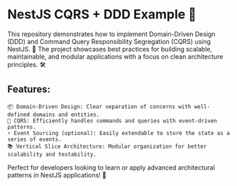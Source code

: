 # NestJS CQRS + DDD Example 🚀

This repository demonstrates how to implement Domain-Driven Design (DDD) and Command Query Responsibility Segregation (CQRS) using NestJS. 🎯 The project showcases best practices for building scalable, maintainable, and modular applications with a focus on clean architecture principles. 🛠️

## Features:

    📦 Domain-Driven Design: Clear separation of concerns with well-defined domains and entities.
    🔄 CQRS: Efficiently handles commands and queries with event-driven patterns.
    ⚡ Event Sourcing (optional): Easily extendable to store the state as a series of events.
    📚 Vertical Slice Architecture: Modular organization for better scalability and testability.

Perfect for developers looking to learn or apply advanced architectural patterns in NestJS applications! 🚀
